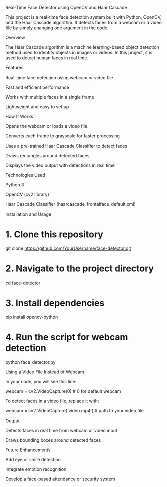 Real-Time Face Detector using OpenCV and Haar Cascade

This project is a real-time face detection system built with Python, OpenCV, and the Haar Cascade algorithm.
It detects faces from a webcam or a video file by simply changing one argument in the code.

Overview

The Haar Cascade algorithm is a machine learning-based object detection method used to identify objects in images or videos.
In this project, it is used to detect human faces in real time.

Features

Real-time face detection using webcam or video file

Fast and efficient performance

Works with multiple faces in a single frame

Lightweight and easy to set up

How It Works

Opens the webcam or loads a video file

Converts each frame to grayscale for faster processing

Uses a pre-trained Haar Cascade Classifier to detect faces

Draws rectangles around detected faces

Displays the video output with detections in real time

Technologies Used

Python 3

OpenCV (cv2 library)

Haar Cascade Classifier (haarcascade_frontalface_default.xml)

Installation and Usage
# 1. Clone this repository
git clone https://github.com/YourUsername/face-detector.git

# 2. Navigate to the project directory
cd face-detector

# 3. Install dependencies
pip install opencv-python

# 4. Run the script for webcam detection
python face_detector.py

Using a Video File Instead of Webcam

In your code, you will see this line:

webcam = cv2.VideoCapture(0)   # 0 for default webcam


To detect faces in a video file, replace it with:

webcam = cv2.VideoCapture('video.mp4')   # path to your video file

Output

Detects faces in real time from webcam or video input

Draws bounding boxes around detected faces

Future Enhancements

Add eye or smile detection

Integrate emotion recognition

Develop a face-based attendance or security system
